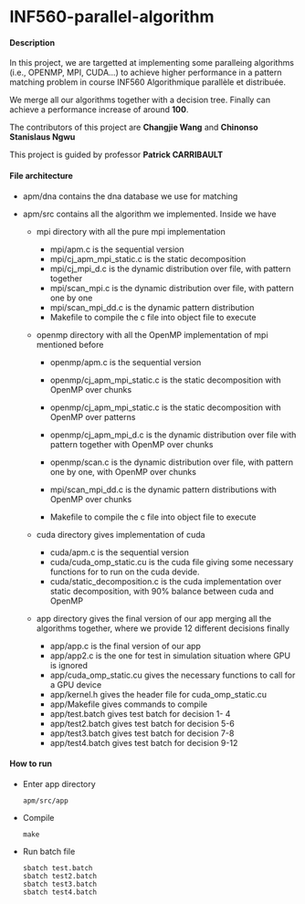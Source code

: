 # INF560-parallel-algorithm

#### Description

In this project, we are targetted at implementing some paralleing algorithms (i.e., OPENMP, MPI, CUDA...) to achieve higher performance in a pattern matching problem in course INF560 Algorithmique parallèle et distribuée. 

We merge all our algorithms together with a decision tree. Finally can achieve a performance increase of around **100**.

The contributors of this project are **Changjie Wang** and **Chinonso Stanislaus Ngwu**

This project is guided by professor **Patrick CARRIBAULT**

#### File architecture

* apm/dna contains the dna database we use for matching

* apm/src contains all the algorithm we implemented. Inside we have

  * mpi directory with all the pure mpi implementation

    * mpi/apm.c is the sequential version
    * mpi/cj_apm_mpi_static.c is the static decomposition
    * mpi/cj_mpi_d.c is the dynamic distribution over file, with pattern together
    * mpi/scan_mpi.c is the dynamic distribution over file, with pattern one by one
    * mpi/scan_mpi_dd.c is the dynamic pattern distribution
    * Makefile to compile the c file into object file to execute

  * openmp directory with all the OpenMP implementation of mpi mentioned before

    * openmp/apm.c is the sequential version
    * openmp/cj_apm_mpi_static.c is the static decomposition with OpenMP over chunks
    * openmp/cj_apm_mpi_static.c is the static decomposition with OpenMP over patterns
    * openmp/cj_apm_mpi_d.c is the dynamic distribution over file with pattern together with OpenMP over chunks
    * openmp/scan.c is the dynamic distribution over file, with pattern one by one, with OpenMP over chunks

    * mpi/scan_mpi_dd.c is the dynamic pattern distributions with OpenMP over chunks
    * Makefile to compile the c file into object file to execute

  * cuda directory gives implementation of cuda

    * cuda/apm.c is the sequential version
    * cuda/cuda_omp_static.cu is the cuda file giving some necessary functions for to run on the cuda devide.
    * cuda/static_decomposition.c is the cuda implementation over static decomposition, with 90% balance between cuda and OpenMP

  * app directory gives the final version of our app merging all the algorithms together, where we provide 12 different decisions finally

    * app/app.c is the final version of our app
    * app/app2.c is the one for test in simulation situation where GPU is ignored
    * app/cuda_omp_static.cu gives the necessary functions to call for a GPU device
    * app/kernel.h gives the header file for cuda_omp_static.cu
    * app/Makefile gives commands to compile
    * app/test.batch gives test batch for decision 1- 4
    * app/test2.batch gives test batch for decision 5-6
    * app/test3.batch gives test batch for decision 7-8
    * app/test4.batch gives test batch for decision 9-12

#### How to run

* Enter app directory

  ```
  apm/src/app
  ```

* Compile

  ```
  make
  ```

* Run batch file

  ```
  sbatch test.batch
  sbatch test2.batch
  sbatch test3.batch
  sbatch test4.batch
  ```

   